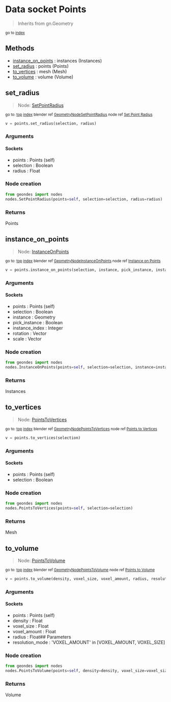 
# Data socket Points

> Inherits from gn.Geometry
  
<sub>go to [index](/docs/index.md)</sub>



## Methods

- [instance_on_points](#instance_on_points) : instances (Instances)
- [set_radius](#set_radius) : points (Points)
- [to_vertices](#to_vertices) : mesh (Mesh)
- [to_volume](#to_volume) : volume (Volume)

## set_radius

> Node: [SetPointRadius](/docs/nodes/SetPointRadius.md)
  
<sub>go to: [top](#data-socket-points) [index](/docs/index.md)
blender ref [GeometryNodeSetPointRadius](https://docs.blender.org/api/current/bpy.types.GeometryNodeSetPointRadius.html)
node ref [Set Point Radius](https://docs.blender.org/manual/en/latest/modeling/geometry_nodes/point/set_point_radius.html) </sub>

```python
v = points.set_radius(selection, radius)
```

### Arguments


#### Sockets

- points : Points (self)
- selection : Boolean
- radius : Float

### Node creation

```python
from geondes import nodes
nodes.SetPointRadius(points=self, selection=selection, radius=radius)
```

### Returns

Points


## instance_on_points

> Node: [InstanceOnPoints](/docs/nodes/InstanceOnPoints.md)
  
<sub>go to: [top](#data-socket-points) [index](/docs/index.md)
blender ref [GeometryNodeInstanceOnPoints](https://docs.blender.org/api/current/bpy.types.GeometryNodeInstanceOnPoints.html)
node ref [Instance on Points](https://docs.blender.org/manual/en/latest/modeling/geometry_nodes/instances/instance_on_points.html) </sub>

```python
v = points.instance_on_points(selection, instance, pick_instance, instance_index, rotation, scale)
```

### Arguments


#### Sockets

- points : Points (self)
- selection : Boolean
- instance : Geometry
- pick_instance : Boolean
- instance_index : Integer
- rotation : Vector
- scale : Vector

### Node creation

```python
from geondes import nodes
nodes.InstanceOnPoints(points=self, selection=selection, instance=instance, pick_instance=pick_instance, instance_index=instance_index, rotation=rotation, scale=scale)
```

### Returns

Instances


## to_vertices

> Node: [PointsToVertices](/docs/nodes/PointsToVertices.md)
  
<sub>go to: [top](#data-socket-points) [index](/docs/index.md)
blender ref [GeometryNodePointsToVertices](https://docs.blender.org/api/current/bpy.types.GeometryNodePointsToVertices.html)
node ref [Points to Vertices](https://docs.blender.org/manual/en/latest/modeling/geometry_nodes/point/points_to_vertices.html) </sub>

```python
v = points.to_vertices(selection)
```

### Arguments


#### Sockets

- points : Points (self)
- selection : Boolean

### Node creation

```python
from geondes import nodes
nodes.PointsToVertices(points=self, selection=selection)
```

### Returns

Mesh


## to_volume

> Node: [PointsToVolume](/docs/nodes/PointsToVolume.md)
  
<sub>go to: [top](#data-socket-points) [index](/docs/index.md)
blender ref [GeometryNodePointsToVolume](https://docs.blender.org/api/current/bpy.types.GeometryNodePointsToVolume.html)
node ref [Points to Volume](https://docs.blender.org/manual/en/latest/modeling/geometry_nodes/point/points_to_volume.html) </sub>

```python
v = points.to_volume(density, voxel_size, voxel_amount, radius, resolution_mode)
```

### Arguments


#### Sockets

- points : Points (self)
- density : Float
- voxel_size : Float
- voxel_amount : Float
- radius : Float## Parameters
- resolution_mode : 'VOXEL_AMOUNT' in [VOXEL_AMOUNT, VOXEL_SIZE]

### Node creation

```python
from geondes import nodes
nodes.PointsToVolume(points=self, density=density, voxel_size=voxel_size, voxel_amount=voxel_amount, radius=radius, resolution_mode=resolution_mode)
```

### Returns

Volume

